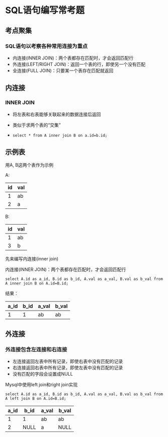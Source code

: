 # SQL语句编写常考题

## 考点聚集

### SQL语句以考察各种常用连接为重点

* 内连接(INNER JOIN)：两个表都存在匹配时，才会返回匹配行
* 外连接(LEFT/RIGHT JOIN)：返回一个表的行，即使另一个没有匹配
* 全连接(FULL JOIN)：只要某一个表存在匹配就返回

## 内连接

### INNER JOIN

* 将左表和右表能够关联起来的数据连接后返回

* 类似于求两个表的“交集”

* ```mysql
  select * from A inner join B on a.id=b.id;  
  ```

## 示例表

用A, B这两个表作为示例

A:

| id   | val  |
| ---- | ---- |
| 1    | ab   |
| 2    | a    |

B:

| id   | val  |
| ---- | ---- |
| 1    | ab   |
| 3    | b    |

先来编写内连接(inner join)

内连接(INNER JOIN)：两个表都存在匹配时，才会返回匹配行

```mysql
select A.id as a_id, B.id as b_id, A.val as a_val, B.val as b_val from A inner join B on A.id=B.id;
```

结果：

| a_id | b_id | a_val | b_val |
| ---- | ---- | ----- | ----- |
| 1    | 1    | ab    | ab    |

## 外连接

### 外连接包含左连接和右连接

* 左连接返回左表中所有记录，即使右表中没有匹配的记录
* 右连接返回右表中所有记录，即使左表中没有匹配的记录
* 没有匹配的字段会设置成NULL

Mysql中使用left join和right join实现

```mysql
select A.id as a_id, B.id as b_id, A.val as a_val, B.val as b_val from A left join B on A.id=B.id;
```

| a_id | b_id | a_val | b_val |
| ---- | ---- | ----- | ----- |
| 1    | 1    | ab    | ab    |
| 2    | NULL | a     | NULL  |

